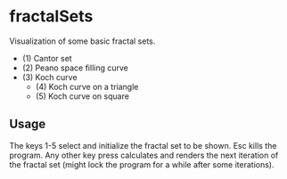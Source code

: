 # fractalSets

Visualization of some basic fractal sets.
  - (1) Cantor set
  - (2) Peano space filling curve
  - (3) Koch curve
    - (4) Koch curve on a triangle
    - (5) Koch curve on square

## Usage

The keys 1-5 select and initialize the fractal set to be shown.
Esc kills the program.
Any other key press calculates and renders the next iteration of the fractal set (might lock the program for a while after some iterations).


